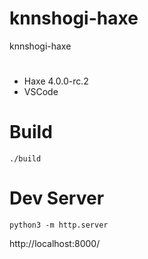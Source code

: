 # knnshogi-haxe
knnshogi-haxe


# 
- Haxe 4.0.0-rc.2
- VSCode

# Build
```
./build
```

# Dev Server
```
python3 -m http.server
```

http://localhost:8000/